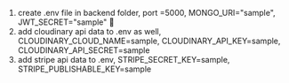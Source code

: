 1. create .env file in backend folder, port =5000, MONGO_URI="sample", JWT_SECRET="sample" 🫡
2. add cloudinary api data to .env as well, CLOUDINARY_CLOUD_NAME=sample, CLOUDINARY_API_KEY=sample, CLOUDINARY_API_SECRET=sample
3. add stripe api data to .env, STRIPE_SECRET_KEY=sample, STRIPE_PUBLISHABLE_KEY=sample